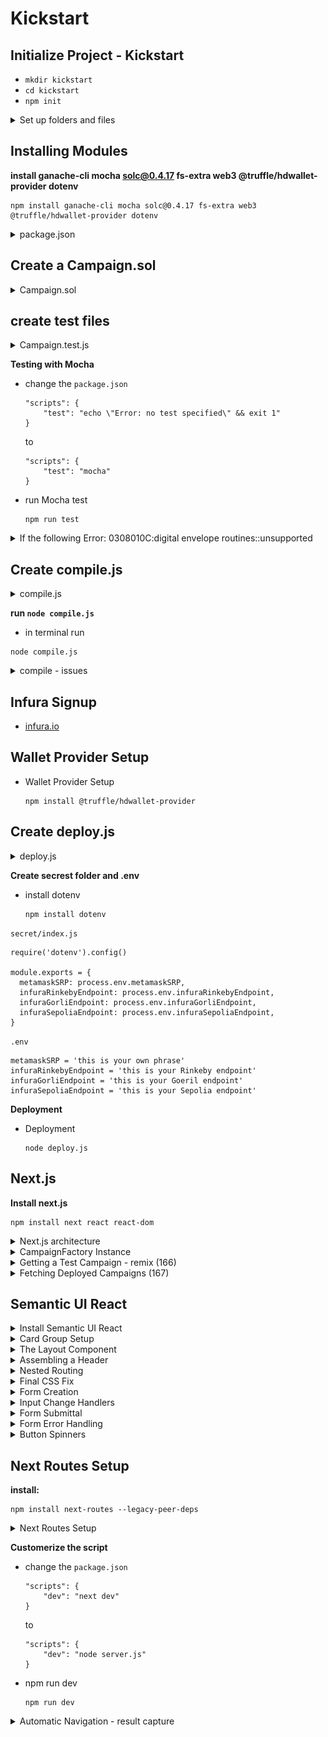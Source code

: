 # Kickstart

##  Initialize Project - Kickstart
-   `mkdir kickstart`
-   `cd kickstart`
-   `npm init`

<details>
  <summary>Set up folders and files</summary>

![Kickstart - package.json](imgs/Kickstart-files-architecture.png)
---
</details> 

##  Installing Modules

**install ganache-cli mocha solc@0.4.17 fs-extra web3 @truffle/hdwallet-provider dotenv** 
```
npm install ganache-cli mocha solc@0.4.17 fs-extra web3 @truffle/hdwallet-provider dotenv
```

<details>
<summary>package.json</summary>

```
{
"name": "kickstart",
"version": "1.0.0",
"description": "",
"main": "index.js",
"scripts": {
    "test": "mocha"
},
"author": "",
"license": "ISC",
"dependencies": {
    "@truffle/hdwallet-provider": "^1.7.0",
    "dotenv": "^16.0.1",
    "fs-extra": "^10.1.0",
    "ganache-cli": "^6.12.2",
    "mocha": "^9.2.2",
    "solc": "^0.4.17",
    "web3": "^1.7.5"
}
}
```    
</details>

## Create a Campaign.sol
<details>
  <summary>Campaign.sol</summary>

```
pragma solidity ^0.4.17;

contract CampaignFactory {
    address[] public deployedCampaigns;

    function createCampaign(uint minimum) public {
        address newCampaign = new Campaign(minimum, msg.sender);
        deployedCampaigns.push(newCampaign);
    }

    function getDeployedCampaigns() public view returns (address[]) {
        return deployedCampaigns;
    }
}

contract Campaign {
    struct Request {
        string description;
        uint value;
        address recipient;
        bool complete;
        uint approvalCount;
        mapping(address => bool) approvals;
    }

    Request[] public requests;
    address public manager;
    uint public minimumContribution;
    mapping(address => bool) public approvers;
    uint public approversCount;

    modifier restricted() {
        require(msg.sender == manager);
        _;
    }

    function Campaign(uint minimum, address creator) public {
        manager = creator;
        minimumContribution = minimum;
    }

    function contribute() public payable {
        require(msg.value > minimumContribution);

        approvers[msg.sender] = true;
        approversCount++;
    }

    function createRequest(string description, uint value, address recipient) public restricted {
        Request memory newRequest = Request({
           description: description,
           value: value,
           recipient: recipient,
           complete: false,
           approvalCount: 0
        });

        requests.push(newRequest);
    }

    function approveRequest(uint index) public {
        Request storage request = requests[index];

        require(approvers[msg.sender]);
        require(!request.approvals[msg.sender]);

        request.approvals[msg.sender] = true;
        request.approvalCount++;
    }

    function finalizeRequest(uint index) public restricted {
        Request storage request = requests[index];

        require(request.approvalCount > (approversCount / 2));
        require(!request.complete);

        request.recipient.transfer(request.value);
        request.complete = true;
    }
}
```
</details>  
 
## create test files

<details>
  <summary>Campaign.test.js</summary>

```
const assert = require('assert');
const ganache = require('ganache-cli');
const Web3 = require('web3');
const web3 = new Web3(ganache.provider());

const compiledFactory = require('../ethereum/build/CampaignFactory.json');
const compiledCampaign = require('../ethereum/build/Campaign.json');
const { isTypedArray } = require('util/types');

let accounts;
let factory;
let campaignAddress;
let campaign;

beforeEach(async () => {
    accounts = await web3.eth.getAccounts();

    factory = await new web3.eth.Contract(JSON.parse(compiledFactory.interface))
        .deploy({data: compiledFactory.bytecode })
        .send({ from: accounts[0], gas: '1000000' });

    await factory.methods.createCampaign('100').send({
        from: accounts[0],
        gas: '1000000'
    });

    [campaignAddress] = await factory.methods.getDeployedCampaigns().call();
    campaign = await new web3.eth.Contract(
        JSON.parse(compiledCampaign.interface),
        campaignAddress
    );
});

describe('[Campaigns', () => {
    it('deploys a factory and a campain', () => {
        assert.ok(factory.options.address);
        assert.ok(campaign.options.address);
    });  
    
    it ('marks caller as teh campaign manager', async () => {
        const manager = await campaign.methods.manager().call();
        assert.equal(accounts[0], manager);
    });

    it ('allows people to contribute monfey and marks them as approvers', async () => {
        await campaign.methods.contribute().send({
            value: '200',
            from: accounts[1]
        });  
        const isContributor = await campaign.methods.approvers(accounts[1]).call();  
        assert(isContributor);
    })

    it ('requires a minimum contribution', async () => {
        try {
            await campaign.methods.contribute().send({
                value: '5',
                from: accounts[1]
            });
            assert(false);
        }catch (err) {            
            assert(err);
        }
    });

    it('allows a manager to make a payment request', async () => {
        await campaign.methods
            .createRequest('Buy batteries', '100', accounts[1])
            .send({
                from: accounts[0],
                gas: '1000000'
            });
        const request = await campaign.methods.requests(0).call();

        assert.equal('Buy batteries', request.description);        
    });

    it ('processes requests', async () => {
        await campaign.methods.contribute().send({
            from: accounts[0],
            value: web3.utils.toWei('10', 'ether')
        });

        await campaign.methods
            .createRequest('A', web3.utils.toWei('5', 'ether'), accounts[1])
            .send({ from: accounts[0], gas: '1000000'});

        await campaign.methods.approveRequest(0).send({
            from: accounts[0],
            gas: '1000000'
        });

        await campaign.methods.finalizeRequest(0).send({
            from: accounts[0],
            gas: '1000000'
        });

        let balance = await web3.eth.getBalance(accounts[1]);
        balance = web3.utils.fromWei(balance, 'ether');
        balance = parseFloat(balance);

        // console.log(balance);
        assert(balance > 104);
    });
});
```
</details>  

**Testing with Mocha** 

-   change the `package.json`
    ```
    "scripts": {
        "test": "echo \"Error: no test specified\" && exit 1"
    }
    ```
    to
    ```
    "scripts": {
        "test": "mocha"
    }
    ```
-   run Mocha test 
    ```
    npm run test
    ```
<details>
  <summary>If the following Error: 0308010C:digital envelope routines::unsupported</summary>

    ```
    Error: error:0308010C:digital envelope routines::unsupported
        at new Hash (node:internal/crypto/hash:67:19)
        at Object.createHash (node:crypto:130:10)
        at module.exports (/Users/user/Programming Documents/WebServer/untitled/node_modules/webpack/lib/util/createHash.js:135:53)
        at NormalModule._initBuildHash (/Users/user/Programming Documents/WebServer/untitled/node_modules/webpack/lib/NormalModule.js:417:16)
        at handleParseError (/Users/user/Programming Documents/WebServer/untitled/node_modules/webpack/lib/NormalModule.js:471:10)
        at /Users/user/Programming Documents/WebServer/untitled/node_modules/webpack/lib/NormalModule.js:503:5
        at /Users/user/Programming Documents/WebServer/untitled/node_modules/webpack/lib/NormalModule.js:358:12
        at /Users/user/Programming Documents/WebServer/untitled/node_modules/loader-runner/lib/LoaderRunner.js:373:3
        at iterateNormalLoaders (/Users/user/Programming Documents/WebServer/untitled/node_modules/loader-runner/lib/LoaderRunner.js:214:10)
        at iterateNormalLoaders (/Users/user/Programming Documents/WebServer/untitled/node_modules/loader-runner/lib/LoaderRunner.js:221:10)
    /Users/user/Programming Documents/WebServer/untitled/node_modules/react-scripts/scripts/start.js:19
    throw err;
    ^
    ```

**Open terminal and paste these as described :**

-   Linux & Mac OS (windows git bash)-
    ```
    export NODE_OPTIONS=--openssl-legacy-provider
    ```

- [Error message "error:0308010C:digital envelope routines::unsupported"](https://stackoverflow.com/questions/69692842/error-message-error0308010cdigital-envelope-routinesunsupported)
</details> 

## **Create compile.js**
<details>
  <summary>compile.js</summary>

```
const path = require("path");
const solc = require("solc");
const fs = require("fs-extra");

const buildPath = path.resolve(__dirname, "build");
fs.removeSync(buildPath);

const campaignPath = path.resolve(__dirname, "contracts", "Campaign.sol");
const source = fs.readFileSync(campaignPath, "utf8");
const output = solc.compile(source, 1).contracts;

fs.ensureDirSync(buildPath);

for (let contract in output) {
  fs.outputJsonSync(
    path.resolve(buildPath, contract.replace(':', '') + ".json"),
    output[contract]
  );
}
```
</details>  

**run `node compile.js`**

-   in terminal run 
```
node compile.js
```

<details>
  <summary>compile - issues</summary>

```
In the upcoming lecture, we will be logging the compilation of our script to the terminal. If you are using **solc 0.4.17** as shown in the course, you may get these warnings:

*Invalid asm.js: Invalid member of stdlib*

or

*':6:5: Warning: Defining constructors as functions with the same name as the contract is deprecated. Use "constructor(...) { ... }" instead.\n' +*

'    function Inbox(string initialMessage) public {\n' +

'    ^ (Relevant source part starts here and spans across multiple lines).\n'

**These specific warnings can be ignored as they will not cause any issues with the compilation or deployment of the contract we are building.**
```
</details>  

## Infura Signup

-   [infura.io](https://infura.io/)

##  Wallet Provider Setup

-   Wallet Provider Setup
    ```
    npm install @truffle/hdwallet-provider
    ```
## Create deploy.js 
<details>
  <summary>deploy.js</summary>

```
const HDWalletProvider = require('@truffle/hdwallet-provider');
const Web3 = require('web3');
const compiledFactory = require('./build/CampaignFactory.json');

const { 
  metamaskSRP, 
  infuraRinkebyEndpoint, 
  infuraGorliEndpoint, 
  infuraSepoliaEndpoint 
} = require('./secret');

const provider = new HDWalletProvider(
  metamaskSRP,   // remember to change this to your own phrase!
  infuraRinkebyEndpoint   // remember to change this to your own endpoint!
);
const web3 = new Web3(provider);

const deploy = async () => {
  const accounts = await web3.eth.getAccounts();

  console.log('Attempting to deploy from account', accounts[0]);

  const result = await new web3.eth.Contract(JSON.parse(compiledFactory.interface))
    .deploy({ data: compiledFactory.bytecode })
    .send({ gas: '1000000', from: accounts[0] });

  console.log('Contract deployed to infuraRinkebyEndpoint', result.options.address);
  provider.engine.stop();
};
deploy();
```
</details>

**Create secrest folder and .env**

-   install dotenv
    ```
    npm install dotenv
    ```
`secret/index.js`    
```
require('dotenv').config() 

module.exports = {
  metamaskSRP: process.env.metamaskSRP,
  infuraRinkebyEndpoint: process.env.infuraRinkebyEndpoint,
  infuraGorliEndpoint: process.env.infuraGorliEndpoint,
  infuraSepoliaEndpoint: process.env.infuraSepoliaEndpoint,
}
```

`.env`
```
metamaskSRP = 'this is your own phrase'
infuraRinkebyEndpoint = 'this is your Rinkeby endpoint'
infuraGorliEndpoint = 'this is your Goeril endpoint'
infuraSepoliaEndpoint = 'this is your Sepolia endpoint'
```

**Deployment** 

-   Deployment 
    ```
    node deploy.js
    ```
## Next.js

**Install next.js**
```
npm install next react react-dom
```

<details>
  <summary>Next.js architecture</summary>

**under kickstart root directory**
```
mkdie pages
cd pages
touch show.js
touch newcampaign.js
```   

`newcampaign.js`
```
import React from 'react';

export default () => {
    return <h1>This is the new campaign page!!!</h1>
}
```

`show.js`
```
import React from 'react';

export default () => {
    return <h1>Welcome to the show page!!!</h1>
}
```

**add the `package.json`**
```
"scripts": {
    "dev": "next dev"
}
```

**npm run dev**
```
npm run dev
```

Change `newcampaign.js` to `index.js` root routes
```
import React from 'react';

export default () => {
    return <h1>This is th campaign list page!!!</h1>
}
```
</details>

<details>
  <summary>CampaignFactory Instance</summary>

**web3.js**
```
import Web3 from "web3";
 
window.ethereum.request({ method: "eth_requestAccounts" });
 
const web3 = new Web3(window.ethereum);
 
export default web3;
```

**factory.js**
```
import web3 from './web3';
import CampaignFactory from './build/CampaignFactory.json';

const instance = new web3.eth.Contract(
    JSON.parse(CampaignFactory.interface),
    '0xe3f8884b2fa6e07dA7EF9dEbb7959Fd814e57098'
)

export default instance;
```
</details>  

<details>
  <summary>Getting a Test Campaign - remix (166)</summary>

-   ENVIRONMENT  -->  Injected Provider - Metamask 
    - Metamask --> loggedin --> Rinkeby 

-   CONTRACT --> CampaingnFactory 

-   At Address --> 0xe3f8884b2fa6e07dA7EF9dEbb7959Fd814e57098

-   createCampain - 100


![166. Getting a Test Campaign](imgs/166_Getting-a-Test-Campaign.png)
---
</details>

<details>
  <summary>Fetching Deployed Campaigns (167)</summary>

**index.js** 
```
import React, { Component } from "react";
import factory from "../ethereum/factory";

class CampaignIndex extends Component {
  static async getInitialProps() {
    const campaigns = await factory.methods.getDeployedCampaigns().call();

    return { campaigns };
  }

  render() {
    return <div>{this.props.campaigns[0]}</div>;
  }
}

export default CampaignIndex;
```

**web3.js**
```
import Web3 from "web3";
 
let web3;
 
if (typeof window !== "undefined" && typeof window.ethereum !== "undefined") {
  // We are in the browser and metamask is running.
  window.ethereum.request({ method: "eth_requestAccounts" });
  web3 = new Web3(window.ethereum);
} else {
  // We are on the server *OR* the user is not running metamask
  const provider = new Web3.providers.HttpProvider(
    "https://rinkeby.infura.io/v3/15c1d32581894b88a92d8d9e519e476c"
  );
  web3 = new Web3(provider);
}
 
export default web3;
```
</details>
 
## Semantic UI React

<details>
  <summary>Install Semantic UI React</summary>

```
$  yarn add semantic-ui-react semantic-ui-css
```
or
```
$  npm install semantic-ui-react semantic-ui-css
```
</details>

<details>
  <summary>Card Group Setup</summary>

**index.js**
```
import React, { Component } from "react";
import { Card, Button } from "semantic-ui-react";
import factory from "../ethereum/factory";

class CampaignIndex extends Component {
  static async getInitialProps() {
    const campaigns = await factory.methods.getDeployedCampaigns().call();

    return { campaigns };
  }

  renderCampaigns() {
    const items = this.props.campaigns.map((address) => {
      return {
        header: address,
        description: <a>View Campaign</a>,
        fluid: true,
      };
    });
    return <Card.Group items={items} />;
  }

  render() {
    return <div>
      <link
        rel="stylesheet"
        href="//cdnjs.cloudflare.com/ajax/libs/semantic-ui/2.2.12/semantic.min.css"
      />    
      <h3>Open Campaigns</h3>  
      {this.renderCampaigns()}
      <Button 
        content="Create Campain"
        icon = "add circle"
        primary
      />
      </div>;
  }
}

export default CampaignIndex;
``` 
</details> 

<details>
  <summary>The Layout Component</summary>

**components/Layout.js**
```
import React from "react";
import Header from "./Header";

const Layout = (props) => {
  return (
    <div>
      <Header />
      {props.children}
    </div>
  );
};
export default Layout;
```

**pages/index.js**
```
import React, { Component } from "react";
import { Card, Button } from "semantic-ui-react";
import factory from "../ethereum/factory";
import Layout from "../components/Layout";

class CampaignIndex extends Component {
  static async getInitialProps() {
    const campaigns = await factory.methods.getDeployedCampaigns().call();

    return { campaigns };
  }
  renderCampaigns() {
    const items = this.props.campaigns.map((address) => {
      return {
        header: address,
        description: <a>View Campaign</a>,
        fluid: true,
      };
    });
    return <Card.Group items={items} />;
  }
  render() {
    return (
      <Layout>
        <div>
          <link
            rel="stylesheet"
            href="//cdnjs.cloudflare.com/ajax/libs/semantic-ui/2.2.12/semantic.min.css"
          ></link>
          <h3>Open Campaigns</h3>
          {this.renderCampaigns()}
          <Button content="Create Campaign" icon="add circle" primary />
        </div>
      </Layout>
    );
  }
}

export default CampaignIndex;
```
</details> 

<details>
  <summary>Assembling a Header</summary>

**components/Header.js**
```
import React from "react";
import { Menu } from "semantic-ui-react";

const Header = () => {
  return (
    <Menu>
      <Menu.Item>CrowdCoin</Menu.Item>

      <Menu.Menu position="right">
        <Menu.Item>Campaigns</Menu.Item>
        <Menu.Item>+</Menu.Item>
      </Menu.Menu>
    </Menu>
  );
};

export default Header;
```
</details> 

<details>
  <summary>Nested Routing</summary>

**Create Nested Routing**
```
mkdir pages/campaigns
cd campaigns
touch new.js
```

**pages/campaigns/new.js**
```
import React, { Component } from "react";

class CampaignNew extends Component {
    render(){
        return <h1>New Campaign!</h1>
    }
}

export default CampaignNew;
```
</details> 

<details>
  <summary>Final CSS Fix</summary>

`pages/campains/index.js`
```
import React, { Component } from "react";
import { Card, Button } from "semantic-ui-react";
import factory from "../ethereum/factory";
import Layout from "../components/Layout";

class CampaignIndex extends Component {
  static async getInitialProps() {
    const campaigns = await factory.methods.getDeployedCampaigns().call();

    return { campaigns };
  }
  renderCampaigns() {
    const items = this.props.campaigns.map((address) => {
      return {
        header: address,
        description: <a>View Campaign</a>,
        fluid: true,
      };
    });
    return <Card.Group items={items} />;
  }
  render() {
    return (
      <Layout>
        <div>          
          <h3>Open Campaigns</h3>          
          <Button 
          floated = "right" 
          content="Create Campaign" 
          icon="add circle" 
          primary 
          />
          {this.renderCampaigns()}
        </div>
      </Layout>
    );
  }
}

export default CampaignIndex;

```

`components/Layout.js`
```
import React from "react";
import { Container } from "semantic-ui-react";
import Head from "next/head";
import Header from "./Header";

const Layout = (props) => {
  return (
    <div>
      <Container>
        <Head>
          <link
            rel="stylesheet"
            href="//cdnjs.cloudflare.com/ajax/libs/semantic-ui/2.2.12/semantic.min.css"
          ></link>
        </Head>
        <Header />
        {props.children}
      </Container>
    </div>
  );
};
export default Layout;

```
</details>    

<details>
  <summary>Form Creation</summary>

**pages/campaign/new.js**
```
import React, { Component } from "react";
import { Form, Button } from "semantic-ui-react";
import Layout from '../../components/Layout';

class CampaignNew extends Component {
    render(){
        return (
            <Layout>
                <h3>Create a Campaign</h3>

                <Form>
                    <Form.Field>
                        <label>Minimum Contribution</label>
                        <input />
                    </Form.Field>

                    <Button primary>Create!</Button>
                </Form>
            </Layout>        
        )
    }
}

export default CampaignNew;
```
</details>    

<details>
  <summary>Input Change Handlers</summary>

**pages/campaigns/new.js** 
```
import React, { Component } from "react";
import { Form, Button, Input } from "semantic-ui-react";
import Layout from "../../components/Layout";

class CampaignNew extends Component {
  state = {
    minimumContribution: "",
  };

  render() {
    return (
      <Layout>
        <h3>Create Campaign</h3>
        <Form>
          <Form.Field>
            <label>Minimum Contribution</label>
            <Input
              label="wei"
              labelPosition="right"
              value={this.state.minimumContribution}
              onChange={(event) =>
                this.setState({ minimumContribution: event.target.value })
              }
            />
          </Form.Field>
          <Button primary>Create!</Button>
        </Form>
      </Layout>
    );
  }
}

export default CampaignNew;

```
</details>   

<details>
  <summary>Form Submittal</summary>

**pages/campaign/new.js**
```
import React, { Component } from 'react';
import { Form, Button, Input } from 'semantic-ui-react';
import Layout from '../../components/Layout';
import factory from '../../ethereum/factory';
import web3 from '../../ethereum/web3';

class CampaignNew extends Component {
  state = {
    minimumContribution: '',
  };

  onSubmit = async (event) => {
    event.preventDefault();

    const accounts = await web3.eth.getAccounts();
    await factory.methods.createCampaign(this.state.minimumContribution).send({
      from: accounts[0],
    });
  };

  render() {
    return (
      <Layout>
        <h3>Create Campaign</h3>
        <Form onSubmit={this.onSubmit}>
          <Form.Field>
            <label>Minimum Contribution</label>
            <Input
              label="wei"
              labelPosition="right"
              value={this.state.minimumContribution}
              onChange={(event) =>
                this.setState({ minimumContribution: event.target.value })
              }
            />
          </Form.Field>
          <Button primary>Create!</Button>
        </Form>
      </Layout>
    );
  }
}

export default CampaignNew;

```
</details>  

<details>
  <summary>Form Error Handling</summary>

**pages/campaign/new.js**
```
import React, { Component } from "react";
import { Form, Button, Input, Message } from "semantic-ui-react";
import Layout from "../../components/Layout";
import factory from "../../ethereum/factory";
import web3 from "../../ethereum/web3";

class CampaignNew extends Component {
  state = {
    minimumContribution: "",
    errorMessage: "",
  };

  onSubmit = async (event) => {
    event.preventDefault();
    try {
      const accounts = await web3.eth.getAccounts();
      await factory.methods
        .createCampaign(this.state.minimumContribution)
        .send({
          from: accounts[0],
        });
    } catch (err) {
      this.setState({ errorMessage: err.message });
    }
  };

  render() {
    return (
      <Layout>
        <h3>Create Campaign</h3>
        <Form onSubmit={this.onSubmit} error={!!this.state.errorMessage}>
          <Form.Field>
            <label>Minimum Contribution</label>
            <Input
              label="wei"
              labelPosition="right"
              value={this.state.minimumContribution}
              onChange={(event) =>
                this.setState({ minimumContribution: event.target.value })
              }
            />
          </Form.Field>
          <Message error header="Oops!" content={this.state.errorMessage} />
          <Button primary>Create!</Button>
        </Form>
      </Layout>
    );
  }
}

export default CampaignNew;

```
</details> 

</details>  

<details>
  <summary>Button Spinners</summary>

  **pages/campaign/new.js** - Button Spinners
```
import React, { Component } from "react";
import { Form, Button, Input, Message } from "semantic-ui-react";
import Layout from "../../components/Layout";
import factory from "../../ethereum/factory";
import web3 from "../../ethereum/web3";

class CampaignNew extends Component {
  state = {
    minimumContribution: "",
    errorMessage: "",
    loading: false
  };

  onSubmit = async (event) => {
    event.preventDefault();

    this.setState({ loading: true });

    try {
      const accounts = await web3.eth.getAccounts();
      await factory.methods
        .createCampaign(this.state.minimumContribution)
        .send({
          from: accounts[0],
        });
    } catch (err) {
      this.setState({ errorMessage: err.message });
    }

    this.setState({ loading: false });
  };

  render() {
    return (
      <Layout>
        <h3>Create Campaign</h3>
        <Form onSubmit={this.onSubmit} error={!!this.state.errorMessage}>
          <Form.Field>
            <label>Minimum Contribution</label>
            <Input
              label="wei"
              labelPosition="right"
              value={this.state.minimumContribution}
              onChange={(event) =>
                this.setState({ minimumContribution: event.target.value })
              }
            />
          </Form.Field>
          <Message error header="Oops!" content={this.state.errorMessage} />
          <Button loading = {this.state.loading} primary>Create!</Button>
        </Form>
      </Layout>
    );
  }
}

export default CampaignNew;

```
---
</details>

## Next Routes Setup

**install:**
```
npm install next-routes --legacy-peer-deps
```

<details>
  <summary>Next Routes Setup</summary>

**routes.js**
```
const routes = require("next-routes")();

module.exports = routes;
```

**server.js**
```
const { createServer } = require("http");
const next = require("next");

const app = next({
  dev: process.env.NODE_ENV !== "production",
});

const routes = require("./routes");
const handler = routes.getRequestHandler(app);

app.prepare().then(() => {
  createServer(handler).listen(3000, (err) => {
    if (err) throw err;
    console.log("Ready on localhost:3000");
  });
});
```
</details>

**Customerize the script**
-   change the `package.json`
    ```
    "scripts": {
        "dev": "next dev"
    }
    ```
    to
    ```
    "scripts": {
        "dev": "node server.js"
    }
    ```
-   npm run dev 
    ```
    npm run dev
    ```
<details>
  <summary>Automatic Navigation - result capture</summary>

**pages/campaign/new.js** - Button Spinners
```
import React, { Component } from "react";
import { Form, Button, Input, Message } from "semantic-ui-react";
import Layout from "../../components/Layout";
import factory from "../../ethereum/factory";
import web3 from "../../ethereum/web3";
import { Router } from "../../routes";

class CampaignNew extends Component {
  state = {
    minimumContribution: "",
    errorMessage: "",
    loading: false,
  };

  onSubmit = async (event) => {
    event.preventDefault();
    this.setState({ loading: true, errorMessage: "" });

    try {
      const accounts = await web3.eth.getAccounts();
      await factory.methods
        .createCampaign(this.state.minimumContribution)
        .send({
          from: accounts[0],
        });

      Router.pushRoute("/");
    } catch (err) {
      this.setState({ errorMessage: err.message });
    }
    this.setState({ loading: false });
  };

  render() {
    return (
      <Layout>
        <h3>Create Campaign</h3>
        <Form onSubmit={this.onSubmit} error={!!this.state.errorMessage}>
          <Form.Field>
            <label>Minimum Contribution</label>
            <Input
              label="wei"
              labelPosition="right"
              value={this.state.minimumContribution}
              onChange={(event) =>
                this.setState({ minimumContribution: event.target.value })
              }
            />
          </Form.Field>
          <Message error header="Oops!" content={this.state.errorMessage} />
          <Button loading={this.state.loading} primary>
            Create!
          </Button>
        </Form>
      </Layout>
    );
  }
}

export default CampaignNew;
```
</details>
